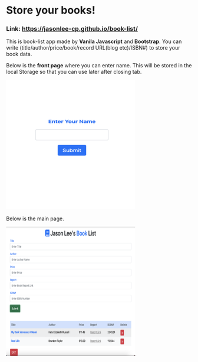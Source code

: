 # Store your books!

### Link: https://jasonlee-cp.github.io/book-list/

This is book-list app made by **Vanila Javascript** and **Bootstrap**. You can write (title/author/price/book/record URL(blog etc)/ISBN#) to store your book data.



Below is the **front page** where you can enter name. This will be stored in the local Storage so that you can use later after closing tab.

<img src="img/booklist-front.png" alt="drawing" width="350px" height="350px" style="text-align:center"/>



Below is the main page.

<img src="img/booklist-main.png" alt="drawing" width="350px" height="350px" style="text-align:center"/>




